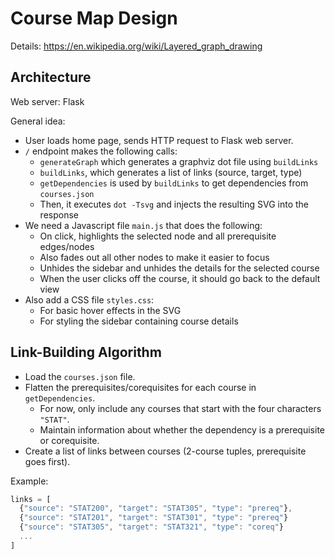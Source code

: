 # Course Map Design

Details: https://en.wikipedia.org/wiki/Layered_graph_drawing

## Architecture

Web server: Flask

General idea:

- User loads home page, sends HTTP request to Flask web server.
- `/` endpoint makes the following calls: 
  - `generateGraph` which generates a graphviz dot file using `buildLinks`
  - `buildLinks`, which generates a list of links (source, target, type)
  - `getDependencies` is used by `buildLinks` to get dependencies from `courses.json`
  - Then, it executes `dot -Tsvg` and injects the resulting SVG into the response
- We need a Javascript file `main.js` that does the following:
  - On click, highlights the selected node and all prerequisite edges/nodes
  - Also fades out all other nodes to make it easier to focus
  - Unhides the sidebar and unhides the details for the selected course
  - When the user clicks off the course, it should go back to the default view
- Also add a CSS file `styles.css`: 
  - For basic hover effects in the SVG
  - For styling the sidebar containing course details

## Link-Building Algorithm 

- Load the `courses.json` file.
- Flatten the prerequisites/corequisites for each course in `getDependencies`.
  - For now, only include any courses that start with the four characters `"STAT"`.
  - Maintain information about whether the dependency is a prerequisite or corequisite.
- Create a list of links between courses (2-course tuples, prerequisite goes first).

Example: 

```js
links = [
  {"source": "STAT200", "target": "STAT305", "type": "prereq"}, 
  {"source": "STAT201", "target": "STAT301", "type": "prereq"}
  {"source": "STAT305", "target": "STAT321", "type": "coreq"}
  ...
]
```
